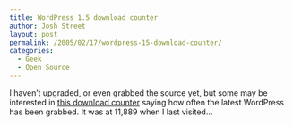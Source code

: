 ```yaml
---
title: WordPress 1.5 download counter
author: Josh Street
layout: post
permalink: /2005/02/17/wordpress-15-download-counter/
categories:
  - Geek
  - Open Source
---
```

I haven&#8217;t upgraded, or even grabbed the source yet, but some may be interested in [this download counter][1] saying how often the latest WordPress has been grabbed. It was at 11,889 when I last visited&#8230;

 [1]: http://wordpress.org/download/counter/